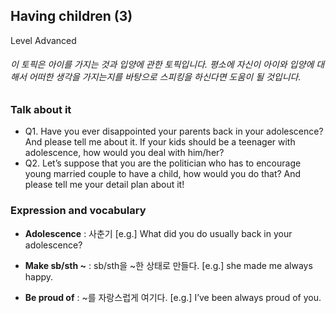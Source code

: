 ## Having children (3)
Level Advanced
###### 이 토픽은 아이를 가지는 것과 입양에 관한 토픽입니다. 평소에 자신이 아이와 입양에 대해서 어떠한 생각을 가지는지를 바탕으로 스피킹을 하신다면 도움이 될 것입니다.

### Talk about it
- Q1. Have you ever disappointed your parents back in your adolescence? And please tell me about it. If your kids should be a teenager with adolescence, how would you deal with him/her?- Q2. Let’s suppose that you are the politician who has to encourage young married couple to have a child, how would you do that? And please tell me your detail plan about it!
### Expression and vocabulary
- **Adolescence** : 사춘기
[e.g.] What did you do usually back in your adolescence?

- **Make sb/sth ~** : sb/sth을 ~한 상태로 만들다.
[e.g.] she made me always happy.

- **Be proud of** : ~를 자랑스럽게 여기다.
[e.g.] I’ve been always proud of you.


